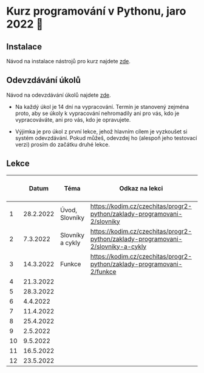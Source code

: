 # Kurz programování v Pythonu, jaro 2022 :snake:

## Instalace
Návod na instalace nástrojů pro kurz najdete [zde](./INSTALACE.md).

## Odevzdávání úkolů
Návod na odevzdávání úkolů najdete [zde](./ODEVZDAVANI-UKOLU.md).

* Na každý úkol je 14 dní na vypracování. Termín je stanovený zejména proto, aby se úkoly k vypracování nehromadily ani pro vás, 
kdo je vypracováváte, ani pro vás, kdo je opravujete.

* Výjimka je pro úkol z první lekce, jehož hlavním cílem je vyzkoušet si systém odevzdávání. Pokud můžeš, odevzdej ho (alespoň jeho testovací verzi)
prosím do začátku druhé lekce.

## Lekce

|    | Datum     | Téma             | Odkaz na lekci                                                           | Odkaz na úkol
| -- | --------- | ---------------- | ------------------------------------------------------------------------ | -------------
| 1  | 28.2.2022 | Úvod, Slovníky   | https://kodim.cz/czechitas/progr2-python/zaklady-programovani-2/slovniky | [ukol-01](./ukoly/ukol-01.md)
| 2  | 7.3.2022  | Slovníky a cykly | https://kodim.cz/czechitas/progr2-python/zaklady-programovani-2/slovniky-a-cykly | [ukol-02](./ukoly/ukol-02.md)
| 3  | 14.3.2022 | Funkce           | https://kodim.cz/czechitas/progr2-python/zaklady-programovani-2/funkce   | 
| 4  | 21.3.2022 |  | | 
| 5  | 28.3.2022 |  | | 
| 6  | 4.4.2022  |  | | 
| 7  | 11.4.2022 |  | | 
| 8  | 25.4.2022 |  | | 
| 9  | 2.5.2022  |  | | 
| 10 | 9.5.2022  |  | | 
| 11 | 16.5.2022 |  | | 
| 12 | 23.5.2022 |  | | 
